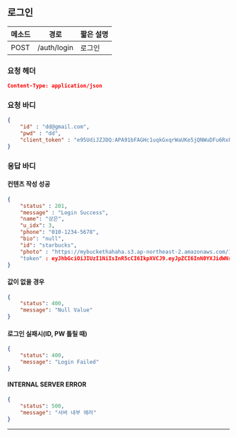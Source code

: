 ## 로그인

| 메소드 | 경로        | 짧은 설명 |
| ------ | ----------- | --------- |
| POST   | /auth/login | 로그인    |

### 요청 헤더

```json
Content-Type: application/json
```

### 요청 바디

```json
{
    "id" : "dd@gmail.com",
    "pwd" : "dd",
    "client_token" : "e95UdiJZJDQ:APA91bFAGHc1uqkGxqrWaUKe5jQNWuDFu6RxFeR7tN6R4effWPKFKgtLoDsFOWN6MSVK62M_POsgXHFjEva1vZmzDC-aSiWuRQjS9T4agMbChfr8f85GX5rglev0_DKlTt0a2zz7XN3N"
}
```

### 응답 바디

#### 컨텐츠 작성 성공

```json
{
    "status" : 201,
    "message" : "Login Success",
  	"name": "상은",
	"u_idx": 3,
  	"phone": "010-1234-5678",
  	"bio": "null",
  	"id": "starbucks",
  	"photo" : "https://mybuckethahaha.s3.ap-northeast-2.amazonaws.com/1515656093030.jpg"
  	"token" : eyJhbGciOiJIUzI1NiIsInR5cCI6IkpXVCJ9.eyJpZCI6InN0YXJidWNrcyIsInVfaWR4IjozLCJpYXQiOjE1MTUzNzc5OTUsImV4cCI6MTUxNzk2OTk5NX0.o1phSrcPUScBDNDwDp_L5yFOkMO1Ab4AdGwdZvV9hEE
}
```

#### 값이 없을 경우

```json
{
    "status": 400,
    "message": "Null Value"
}
```

#### 로그인 실패시(ID, PW 틀릴 때)

```json
{
    "status": 400,
    "message": "Login Failed"
}
```

#### INTERNAL SERVER ERROR

```json
{
    "status": 500,
    "message": "서버 내부 에러"
}
```
------